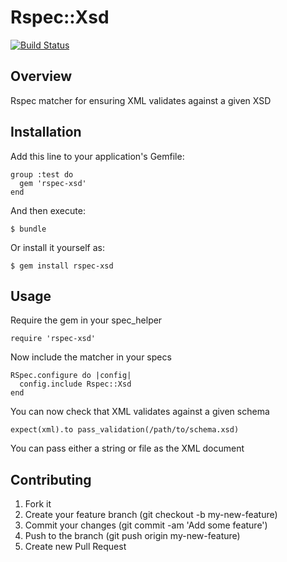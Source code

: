 # Rspec::Xsd

[![Build Status](https://travis-ci.org/invisiblelines/rspec-xsd.svg)](https://travis-ci.org/invisiblelines/rspec-xsd)

## Overview

Rspec matcher for ensuring XML validates against a given XSD

## Installation

Add this line to your application's Gemfile:

    group :test do
      gem 'rspec-xsd'
    end

And then execute:

    $ bundle

Or install it yourself as:

    $ gem install rspec-xsd

## Usage

Require the gem in your spec_helper

    require 'rspec-xsd'

Now include the matcher in your specs

    RSpec.configure do |config|
      config.include Rspec::Xsd
    end

You can now check that XML validates against a given schema

    expect(xml).to pass_validation(/path/to/schema.xsd)

You can pass either a string or file as the XML document

## Contributing

1. Fork it
2. Create your feature branch (git checkout -b my-new-feature)
3. Commit your changes (git commit -am 'Add some feature')
4. Push to the branch (git push origin my-new-feature)
5. Create new Pull Request
